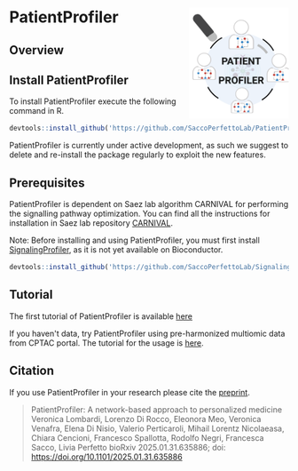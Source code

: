 # PatientProfiler <img src="./img/PatientProfiler_logo.png" align="right" width="180" height="200"/>

## Overview

## Install PatientProfiler

To install PatientProfiler execute the following command in R.

``` r
devtools::install_github('https://github.com/SaccoPerfettoLab/PatientProfiler/')
```

PatientProfiler is currently under active development, as such we suggest to delete and re-install the package regularly to exploit the new features.

## Prerequisites

PatientProfiler is dependent on Saez lab algorithm CARNIVAL for performing the signalling pathway optimization. You can find all the instructions for installation in Saez lab repository [CARNIVAL](https://saezlab.github.io/CARNIVAL/).

Note: Before installing and using PatientProfiler, you must first install [SignalingProfiler](https://www.nature.com/articles/s41540-024-00417-6), as it is not yet available on Bioconductor.

``` r
devtools::install_github('https://github.com/SaccoPerfettoLab/SignalingProfiler/')
```

## Tutorial

The first tutorial of PatientProfiler is available [here](https://html-preview.github.io/?url=https://github.com/SaccoPerfettoLab/PatientProfiler/blob/main/vignette/PatientProfiler-vignette.html)

If you haven't data, try PatientProfiler using pre-harmonized multiomic data from CPTAC portal. 
The tutorial for the usage is [here](https://html-preview.github.io/?url=https://github.com/SaccoPerfettoLab/PatientProfiler/blob/main/vignette/Access_CPTAC_vignette.html).

## Citation

If you use PatientProfiler in your research please cite the [preprint](https://www.biorxiv.org/content/10.1101/2025.01.31.635886v1).

> PatientProfiler: A network-based approach to personalized medicine Veronica Lombardi, Lorenzo Di Rocco, Eleonora Meo, Veronica Venafra, Elena Di Nisio, Valerio Perticaroli, Mihail Lorentz Nicolaeasa, Chiara Cencioni, Francesco Spallotta, Rodolfo Negri, Francesca Sacco, Livia Perfetto bioRxiv 2025.01.31.635886; doi: <https://doi.org/10.1101/2025.01.31.635886>
